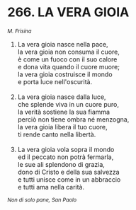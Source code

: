 # 266. LA VERA GIOIA

<sub><i>M. Frisina</i></sub>
<ol>
	<li>La vera gioia nasce nella pace,<br>
		la vera gioia non consuma il cuore,<br>
		è come un fuoco con il suo calore<br>
		e dona vita quando il cuore muore;<br>
		la vera gioia costruisce il mondo<br>
		e porta luce nell'oscurità.</li><br>
	<li>La vera gioia nasce dalla luce,<br>
		che splende viva in un cuore puro,<br>
		la verità sostiene la sua fiamma<br>
		perciò non tiene ombra né menzogna,<br>
		la vera gioia libera il tuo cuore,<br>
		ti rende canto nella libertà.</li><br>
	<li>La vera gioia vola sopra il mondo<br>
		ed il peccato non potrà fermarla,<br>
		le sue ali splendono di grazia,<br>
		dono di Cristo e della sua salvezza<br>
		e tutti unisce come in un abbraccio<br>
		e tutti ama nella carità.</li>
</ol>
<sub><i>Non di solo pane, San Paolo</i></sub>
